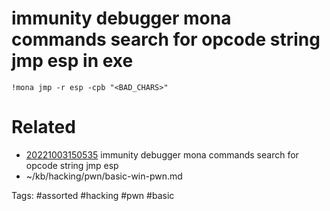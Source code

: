 # immunity debugger mona commands search for opcode string jmp esp in exe
```
!mona jmp -r esp -cpb "<BAD_CHARS>"
```

# Related
- [20221003150535](/zet/20221003150535/README.md) immunity debugger mona commands search for opcode string jmp esp
- ~/kb/hacking/pwn/basic-win-pwn.md

Tags:
    #assorted #hacking #pwn #basic
